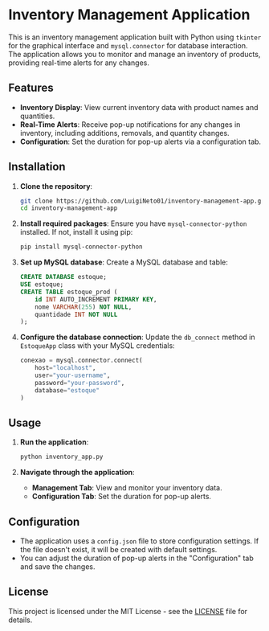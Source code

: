 # Inventory Management Application

This is an inventory management application built with Python using `tkinter` for the graphical interface and `mysql.connector` for database interaction. The application allows you to monitor and manage an inventory of products, providing real-time alerts for any changes.

## Features

- **Inventory Display**: View current inventory data with product names and quantities.
- **Real-Time Alerts**: Receive pop-up notifications for any changes in inventory, including additions, removals, and quantity changes.
- **Configuration**: Set the duration for pop-up alerts via a configuration tab.

## Installation

1. **Clone the repository**:
    ```bash
    git clone https://github.com/LuigiNeto01/inventory-management-app.git
    cd inventory-management-app
    ```

2. **Install required packages**:
    Ensure you have `mysql-connector-python` installed. If not, install it using pip:
    ```bash
    pip install mysql-connector-python
    ```

3. **Set up MySQL database**:
    Create a MySQL database and table:
    ```sql
    CREATE DATABASE estoque;
    USE estoque;
    CREATE TABLE estoque_prod (
        id INT AUTO_INCREMENT PRIMARY KEY,
        nome VARCHAR(255) NOT NULL,
        quantidade INT NOT NULL
    );
    ```

4. **Configure the database connection**:
    Update the `db_connect` method in `EstoqueApp` class with your MySQL credentials:
    ```python
    conexao = mysql.connector.connect(
        host="localhost",
        user="your-username",
        password="your-password",
        database="estoque"
    )
    ```

## Usage

1. **Run the application**:
    ```bash
    python inventory_app.py
    ```

2. **Navigate through the application**:
    - **Management Tab**: View and monitor your inventory data.
    - **Configuration Tab**: Set the duration for pop-up alerts.

## Configuration

- The application uses a `config.json` file to store configuration settings. If the file doesn't exist, it will be created with default settings.
- You can adjust the duration of pop-up alerts in the "Configuration" tab and save the changes.


## License

This project is licensed under the MIT License - see the [LICENSE](LICENSE) file for details.
